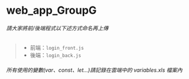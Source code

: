 # web_app_GroupG
###### 請大家將前/後端程式以下述方式命名再上傳
> * 前端：`login_front.js`
> * 後端：`login_back.js`
###### 所有使用的變數(var、const、let...)請記錄在雲端中的 variables.xls 檔案內
